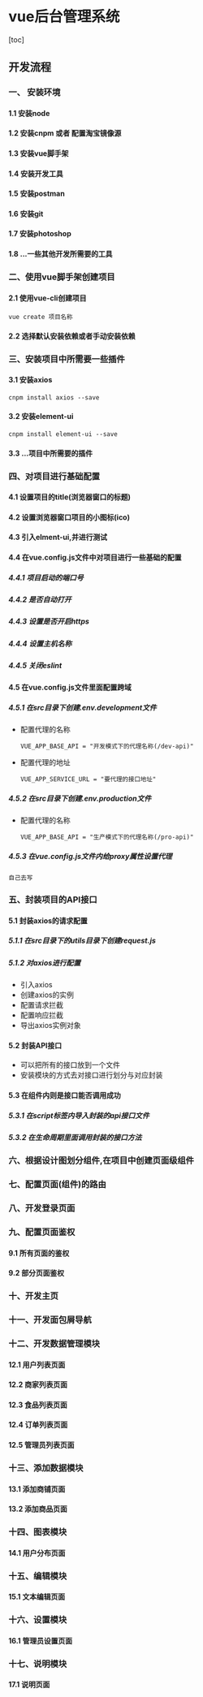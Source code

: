 # vue后台管理系统

[toc]



## 开发流程

### 一、 安装环境

#### 1.1 安装node

#### 1.2 安装cnpm 或者 配置淘宝镜像源

#### 1.3 安装vue脚手架

#### 1.4 安装开发工具

#### 1.5 安装postman

#### 1.6 安装git

#### 1.7 安装photoshop

#### 1.8 ...一些其他开发所需要的工具

### 二、使用vue脚手架创建项目

#### 2.1 使用vue-cli创建项目

    vue create 项目名称

#### 2.2 选择默认安装依赖或者手动安装依赖    

### 三、安装项目中所需要一些插件

#### 3.1 安装axios

    cnpm install axios --save

#### 3.2 安装element-ui

    cnpm install element-ui --save

#### 3.3 ...项目中所需要的插件

### 四、对项目进行基础配置

#### 4.1 设置项目的title(浏览器窗口的标题)

#### 4.2 设置浏览器窗口项目的小图标(ico)

#### 4.3 引入elment-ui,并进行测试

#### 4.4 在vue.config.js文件中对项目进行一些基础的配置

##### 4.4.1 项目启动的端口号

##### 4.4.2 是否自动打开

##### 4.4.3 设置是否开启https

##### 4.4.4 设置主机名称

##### 4.4.5 关闭eslint

#### 4.5 在vue.config.js文件里面配置跨域

##### 4.5.1 在src目录下创建.env.development文件

- 配置代理的名称

    ```
    VUE_APP_BASE_API = "开发模式下的代理名称(/dev-api)" 
    ```

    

- 配置代理的地址

    ```
    VUE_APP_SERVICE_URL = "要代理的接口地址"
    ```
    
    

##### 4.5.2 在src目录下创建.env.production文件

- 配置代理的名称

    ```
    VUE_APP_BASE_API = "生产模式下的代理名称(/pro-api)"
    ```
    
    

##### 4.5.3 在vue.config.js文件内给proxy属性设置代理

    自己去写

### 五、封装项目的API接口

#### 5.1 封装axios的请求配置

##### 5.1.1 在src目录下的utils目录下创建request.js

##### 5.1.2 对axios进行配置

- 引入axios
- 创建axios的实例
- 配置请求拦截
- 配置响应拦截
- 导出axios实例对象

#### 5.2 封装API接口

- 可以把所有的接口放到一个文件
- 安装模块的方式去对接口进行划分与对应封装

#### 5.3 在组件内则是接口能否调用成功

##### 5.3.1 在script标签内导入封装的api接口文件

##### 5.3.2 在生命周期里面调用封装的接口方法

### 六、根据设计图划分组件,在项目中创建页面级组件

### 七、配置页面(组件)的路由

### 八、开发登录页面

### 九、配置页面鉴权

#### 9.1 所有页面的鉴权

#### 9.2 部分页面鉴权

### 十、开发主页

### 十一、开发面包屑导航

### 十二、开发数据管理模块

#### 12.1 用户列表页面

#### 12.2 商家列表页面

#### 12.3 食品列表页面

#### 12.4 订单列表页面

#### 12.5 管理员列表页面

### 十三、添加数据模块

#### 13.1 添加商铺页面

#### 13.2 添加商品页面

### 十四、图表模块

#### 14.1 用户分布页面

### 十五、编辑模块

#### 15.1 文本编辑页面

### 十六、设置模块

#### 16.1 管理员设置页面

### 十七、说明模块

#### 17.1 说明页面






